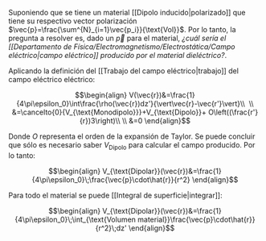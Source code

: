 
Suponiendo que se tiene un material [[Dipolo inducido|polarizado]] que tiene su respectivo vector polarización $\vec{p}=\frac{\sum^{N}_{i=1}\vec{p_i}}{\text{Vol}}$. Por lo tanto, la pregunta a resolver es, dado un $\vec{p}$ para el material, *¿cuál sería el [[Departamento de Física/Electromagnetismo/Electrostática/Campo eléctrico|campo eléctrico]] producido por el material dieléctrico?*. 

Aplicando la definición del [[Trabajo del campo eléctrico|trabajo]] del campo eléctrico eléctrico: 

$$\begin{align}
V(\vec{r})&=\frac{1}{4\pi\epsilon_0}\int\frac{\rho(\vec{r})dz'}{\vert\vec{r}-\vec{r'}\vert}\\  \\
&=\cancelto{0}{V_{\text{Monodipolo}}}+V_{\text{Dipolo}}+ O\left((\frac{r'}{r})3\right)\\  \\
&=0
\end{align}$$

Donde $O$ representa el orden de la expansión de Taylor. Se puede concluir que sólo es necesario saber $V_{\text{Dipolo}}$ para calcular el campo producido. Por lo tanto: 

$$\begin{align}
V_{\text{Dipolar}}(\vec{r})&=\frac{1}{4\pi\epsilon_0}\;\frac{\vec{p}\cdot\hat{r}}{r^2}
\end{align}$$

Para todo el material se puede [[Integral de superficie|integrar]]: 

$$\begin{align}
V_{\text{Dipolar}}(\vec{r})&=\frac{1}{4\pi\epsilon_0}\;\int_{\text{Volumen material}}\frac{\vec{p}\cdot\hat{r}}{r^2}\;dz'
\end{align}$$

